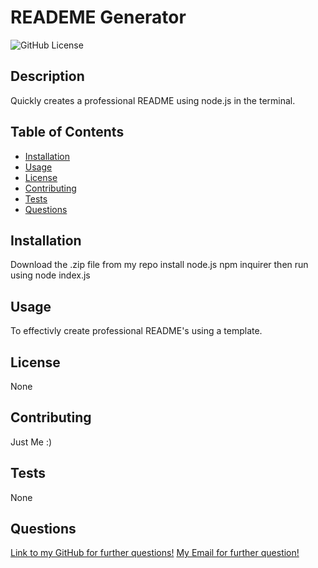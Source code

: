 
# READEME Generator
![GitHub License](https://img.shields.io/badge/license-APACHE)

## Description

Quickly creates a professional README using node.js in the terminal.

## Table of Contents
* [Installation](#installation)
* [Usage](#usage)
* [License](#license)
* [Contributing](#contributing)
* [Tests](#tests)
* [Questions](#questions)
    
## Installation

Download the .zip file from my repo install node.js npm inquirer then run using node index.js

## Usage

To effectivly create professional README's using a template.

## License

None

## Contributing

Just Me :)

## Tests

None

## Questions
[Link to my GitHub for further questions!](https://github.com/dylan-fair/readMe-generator)
[My Email for further question!](dylanfair11@gmail.com)

    
    
